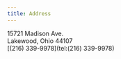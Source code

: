```yaml
---
title: Address
---
```


15721 Madison Ave.  
Lakewood, Ohio 44107  
[(216) 339-9978](tel:(216) 339-9978)


